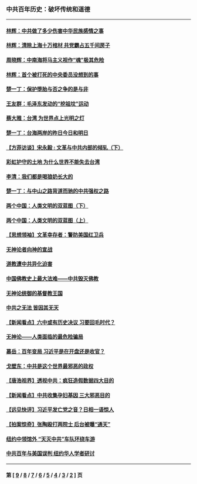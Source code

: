 ### 中共百年历史：破坏传统和道德
---
#### [林辉：中共做了多少伤害中华民族感情之事](../../pages/nf1176114/n14070968.md?10190430) 
#### [林辉：清除上海十万棺材 共党霸占五千间房子](../../pages/nf1176114/n14033735.md?10190430) 
#### [周晓辉：中南海将马主义视作“魂”极其危险](../../pages/nf1176114/n14026892.md?10190430) 
#### [林辉：首个被打死的中央委员没想到的事](../../pages/nf1176114/n13987400.md?10190430) 
#### [楚一丁：保护堕胎与否之争的是与非](../../pages/nf1176114/n13815642.md?10190430) 
#### [王友群：毛泽东发动的“挖祖坟”运动](../../pages/nf1176114/n13723639.md?10190430) 
#### [蔡大雅：台湾 为世界点上光明之灯](../../pages/nf1176114/n13531530.md?10190430) 
#### [楚一丁：台海两岸的昨日今日和明日](../../pages/nf1176114/n13531468.md?10190430) 
#### [【方菲访谈】宋永毅 : 文革与中共内部的倾轧（下）](../../pages/nf1176114/n13486836.md?10190430) 
#### [彩虹护守的土地 为什么世界不能失去台湾](../../pages/nf1176114/n13476849.md?10190430) 
#### [李清：我们都是喝狼奶长大的](../../pages/nf1176114/n13471478.md?10190430) 
#### [楚一丁：与中山之路背道而驰的中共强权之路](../../pages/nf1176114/n13437270.md?10190430) 
#### [两个中国：人类文明的双蓝图（下）](../../pages/nf1176114/n13423132.md?10190430) 
#### [两个中国：人类文明的双蓝图（上）](../../pages/nf1176114/n13422687.md?10190430) 
#### [【思想领袖】文革幸存者：警防美国红卫兵](../../pages/nf1176114/n13339289.md?10190430) 
#### [无神论者向神的宣战](../../pages/nf1176114/n13281535.md?10190430) 
#### [道教遭中共异化迫害](../../pages/nf1176114/n13281463.md?10190430) 
#### [中国佛教史上最大法难——中共毁灭佛教](../../pages/nf1176114/n13281397.md?10190430) 
#### [无神论统御的基督教王国](../../pages/nf1176114/n13281280.md?10190430) 
#### [中共之无法 皆因其无天](../../pages/nf1176114/n13281088.md?10190430) 
#### [【新闻看点】六中或有历史决议 习要回毛时代？](../../pages/nf1176114/n13222895.md?10190430) 
#### [无神论——人类面临的最危险骗局](../../pages/nf1176114/n13196137.md?10190430) 
#### [慕岳：百年变局 习近平是在开盘还是收官？](../../pages/nf1176114/n13206516.md?10190430) 
#### [戈壁东：中共是这个世界最邪恶的政权](../../pages/nf1176114/n13085641.md?10190430) 
#### [【唐浩视界】透视中共：疯狂造假数据四大目的](../../pages/nf1176114/n13080590.md?10190430) 
#### [【新闻看点】中共收集孕妇基因 三大邪恶目的](../../pages/nf1176114/n13077182.md?10190430) 
#### [【远见快评】习近平发亡党之音？日相一语惊人](../../pages/nf1176114/n13074809.md?10190430) 
#### [【拍案惊奇】张陶殴打两院士 后台被曝“通天”](../../pages/nf1176114/n13070496.md?10190430) 
#### [纽约中领馆外 “天灭中共”车队环绕车游](../../pages/nf1176114/n13070693.md?10190430) 
#### [中共百年与美国误判 纽约华人学者研讨](../../pages/nf1176114/n13067969.md?10190430) 

---
#### 第 [ [9](./9.md?10190430) / [8](./8.md?10190430) / [7](./7.md?10190430) / [6](./6.md?10190430) / [5](./5.md?10190430) / [4](./4.md?10190430) / [3](./3.md?10190430) / [2](./2.md?10190430) ] 页
